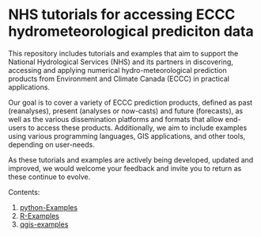 # NHS tutorials for accessing ECCC hydrometeorological prediciton data

This repository includes tutorials and examples that aim to support the National Hydrological Services (NHS) and its partners in discovering, accessing and applying numerical hydro-meteorological prediction products from Environment and Climate Canada (ECCC) in practical applications.  

Our goal is to cover a variety of ECCC prediction products, defined as past (reanalyses), present (analyses or now-casts) and future (forecasts), as well as the various dissemination platforms and formats that allow end-users to access these products.  Additionally, we aim to include examples using various programming languages, GIS applications, and other tools, depending on user-needs.   

As these tutorials and examples are actively being developed, updated and improved, we would welcome your feedback and invite you to return as these continue to evolve.

Contents:

1. [python-Examples](/python-examples/README-Python.md)
2. [R-Examples](/R-examples/)
3. [qgis-examples](/qgis-examples/)
